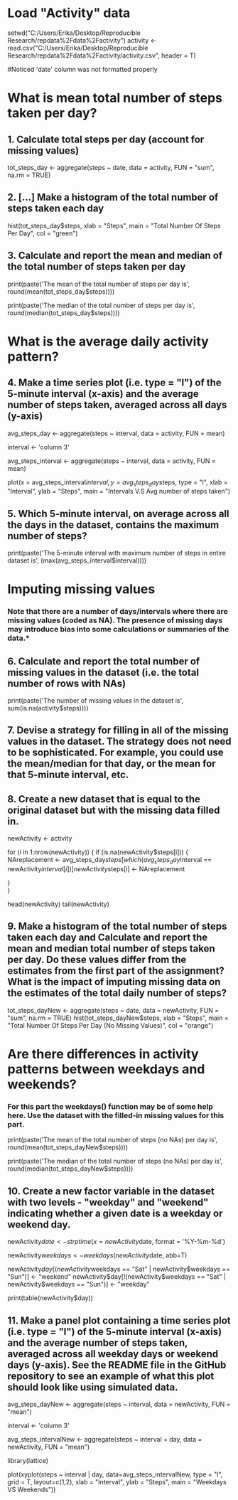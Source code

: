 # Load "Activity" data
setwd("C:/Users/Erika/Desktop/Reproducible Research/repdata%2Fdata%2Factivity")
activity <- read.csv("C:/Users/Erika/Desktop/Reproducible Research/repdata%2Fdata%2Factivity/activity.csv", header = T)

#Noticed 'date' column was not formatted properly

# What is mean total number of steps taken per day?

## 1. Calculate total steps per day (account for missing values)
tot_steps_day <- aggregate(steps ~ date, data = activity, FUN = "sum", na.rm = TRUE)

## 2. [...] Make a histogram of the total number of steps taken each day

hist(tot_steps_day$steps, xlab = "Steps", main = "Total Number Of Steps Per Day", col = "green")

## 3. Calculate and report the mean and median of the total number of steps taken per day

print(paste('The mean of the total number of steps per day is', round(mean(tot_steps_day$steps))))
      
print(paste('The median of the total number of steps per day is', round(median(tot_steps_day$steps))))
  
# What is the average daily activity pattern?
  
## 4. Make a time series plot (i.e. type = "l") of the 5-minute interval (x-axis) and the average number of steps taken, averaged across all days (y-axis)

avg_steps_day <- aggregate(steps ~ interval, data = activity, FUN = mean)

interval <- 'column 3'

avg_steps_interval <- aggregate(steps ~ interval, data = activity, FUN = mean)
  
  plot(x = avg_steps_interval$interval, y = avg_steps_day$steps, type = "l",  xlab = "Interval", ylab = "Steps", main = "Intervals V.S Avg number of steps taken")

  
## 5. Which 5-minute interval, on average across all the days in the dataset, contains the maximum number of steps?
  
print(paste('The 5-minute interval with maximum number of steps in entire dataset is', (max(avg_steps_interval$interval))))

# Imputing missing values
  ### Note that there are a number of days/intervals where there are missing values (coded as NA). The presence of missing days may introduce bias into some calculations or summaries of the data.*
  
## 6. Calculate and report the total number of missing values in the dataset (i.e. the total number of rows with NAs)
print(paste('The number of missing values in the dataset is', sum(is.na(activity$steps))))
    
## 7. Devise a strategy for filling in all of the missing values in the dataset. The strategy does not need to be sophisticated. For example, you could use the mean/median for that day, or the mean for that 5-minute interval, etc.
## 8. Create a new dataset that is equal to the original dataset but with the missing data filled in.
newActivity <- activity

for (i in 1:nrow(newActivity)) {
  if (is.na(newActivity$steps[i])) { 
    NAreplacement <- avg_steps_day$steps[which(avg_steps_day$interval == newActivity$interval[i])]
    newActivity$steps[i] <- NAreplacement 

  }  
}

head(newActivity)
tail(newActivity)

## 9. Make a histogram of the total number of steps taken each day and Calculate and report the mean and median total number of steps taken per day. Do these values differ from the estimates from the first part of the assignment? What is the impact of imputing missing data on the estimates of the total daily number of steps?
tot_steps_dayNew <- aggregate(steps ~ date, data = newActivity, FUN = "sum", na.rm = TRUE)
hist(tot_steps_dayNew$steps, xlab = "Steps", main = "Total Number Of Steps Per Day (No Missing Values)", col = "orange")
# Are there differences in activity patterns between weekdays and weekends?
  ### For this part the weekdays() function may be of some help here. Use the dataset with the filled-in missing values for this part.

print(paste('The mean of the total number of steps (no NAs) per day is', round(mean(tot_steps_dayNew$steps))))

print(paste('The median of the total number of steps (no NAs) per day is', round(median(tot_steps_dayNew$steps))))

## 10. Create a new factor variable in the dataset with two levels - "weekday" and "weekend" indicating whether a given date is a weekday or weekend day.

newActivity$date <- strptime(x = newActivity$date, format = '%Y-%m-%d')

newActivity$weekdays <- weekdays(newActivity$date, abb=T)

newActivity$day[(newActivity$weekdays == "Sat" | newActivity$weekdays == "Sun")] <- "weekend"
newActivity$day[!(newActivity$weekdays == "Sat" | newActivity$weekdays == "Sun")] <- "weekday"

print(table(newActivity$day))

## 11. Make a panel plot containing a time series plot (i.e. type = "l") of the 5-minute interval (x-axis) and the average number of steps taken, averaged across all weekday days or weekend days (y-axis). See the README file in the GitHub repository to see an example of what this plot should look like using simulated data.
avg_steps_dayNew <- aggregate(steps ~ interval, data = newActivity, FUN = "mean")

interval <- 'column 3'

avg_steps_intervalNew <- aggregate(steps ~ interval + day, data = newActivity, FUN = "mean")

library(lattice)

plot(xyplot(steps ~ interval | day, data=avg_steps_intervalNew, type = "l", grid = T, layout=c(1,2), xlab = "Interval", ylab = "Steps", main = "Weekdays VS Weekends"))

